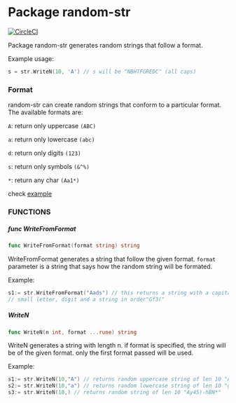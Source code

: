 # Package random-str

[![CircleCI](https://circleci.com/gh/kayslay/random-str.svg?style=svg)](https://circleci.com/gh/kayslay/random-str)

Package random-str generates random strings that follow a format.

Example usage:

```go
s = str.WriteN(10, 'A') // s will be "NBHTFGREDC" (all caps)
```

### Format

random-str can create random strings that conform to a particular format. The available formats are:

`A`: return only uppercase `(ABC)`

`a`: return only lowercase `(abc)`

`d`: return only digits `(123)`

`s`: return only symbols `(&^%)`

`*`: return any char `(Aa1*)`

check [example](./example)


### FUNCTIONS

#####  func WriteFromFormat
```go
func WriteFromFormat(format string) string
```
WriteFromFormat generates a string that follow the given format.  `format` parameter is a string that says how the random string will be formated.

Example:

```go
s1:= str.WriteFromFormat("Aads") // this returns a string with a capital letter,
// small letter, digit and a string in order"Gf3("
```

##### WriteN
```go
func WriteN(n int, format ...rune) string
```
 WriteN generates a string with length n. if format is specified, the string
 will be of the given format. only the first format passed will be used.

 Example:

```go
s1:= str.WriteN(10,"A") // returns random uppercase string of len 10 "ANBCHTEDFO"
s2:= str.WriteN(10,"a") // returns random lowercase string of len 10 "gahdbyeheb"
s3:= str.WriteN(10,) // returns random string of len 10 "Ay45)-hBN*"
```
